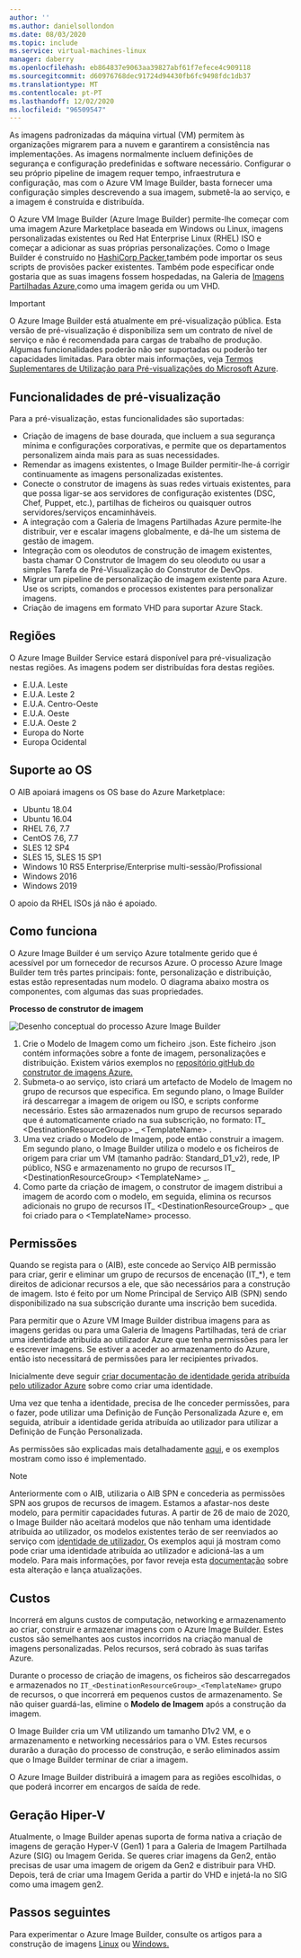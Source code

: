 ```yaml
---
author: ''
ms.author: danielsollondon
ms.date: 08/03/2020
ms.topic: include
ms.service: virtual-machines-linux
manager: daberry
ms.openlocfilehash: eb864837e9063aa39827abf61f7efece4c909118
ms.sourcegitcommit: d60976768dec91724d94430fb6fc9498fdc1db37
ms.translationtype: MT
ms.contentlocale: pt-PT
ms.lasthandoff: 12/02/2020
ms.locfileid: "96509547"
---
```

As imagens padronizadas da máquina virtual (VM) permitem às organizações migrarem para a nuvem e garantirem a consistência nas implementações. As imagens normalmente incluem definições de segurança e configuração predefinidas e software necessário. Configurar o seu próprio pipeline de imagem requer tempo, infraestrutura e configuração, mas com o Azure VM Image Builder, basta fornecer uma configuração simples descrevendo a sua imagem, submetê-la ao serviço, e a imagem é construída e distribuída.
 
O Azure VM Image Builder (Azure Image Builder) permite-lhe começar com uma imagem Azure Marketplace baseada em Windows ou Linux, imagens personalizadas existentes ou Red Hat Enterprise Linux (RHEL) ISO e começar a adicionar as suas próprias personalizações. Como o Image Builder é construído no [HashiCorp Packer,](https://packer.io/)também pode importar os seus scripts de provisões packer existentes. Também pode especificar onde gostaria que as suas imagens fossem hospedadas, na Galeria de [Imagens Partilhadas Azure,](../articles/virtual-machines/windows/shared-image-galleries.md)como uma imagem gerida ou um VHD.

> [!IMPORTANT]
> O Azure Image Builder está atualmente em pré-visualização pública.
> Esta versão de pré-visualização é disponibiliza sem um contrato de nível de serviço e não é recomendada para cargas de trabalho de produção. Algumas funcionalidades poderão não ser suportadas ou poderão ter capacidades limitadas. Para obter mais informações, veja [Termos Suplementares de Utilização para Pré-visualizações do Microsoft Azure](https://azure.microsoft.com/support/legal/preview-supplemental-terms/).

## <a name="preview-features"></a>Funcionalidades de pré-visualização

Para a pré-visualização, estas funcionalidades são suportadas:

- Criação de imagens de base dourada, que incluem a sua segurança mínima e configurações corporativas, e permite que os departamentos personalizem ainda mais para as suas necessidades.
- Remendar as imagens existentes, o Image Builder permitir-lhe-á corrigir continuamente as imagens personalizadas existentes.
- Conecte o construtor de imagens às suas redes virtuais existentes, para que possa ligar-se aos servidores de configuração existentes (DSC, Chef, Puppet, etc.), partilhas de ficheiros ou quaisquer outros servidores/serviços encaminháveis.
- A integração com a Galeria de Imagens Partilhadas Azure permite-lhe distribuir, ver e escalar imagens globalmente, e dá-lhe um sistema de gestão de imagem.
- Integração com os oleodutos de construção de imagem existentes, basta chamar O Construtor de Imagem do seu oleoduto ou usar a simples Tarefa de Pré-Visualização do Construtor de DevOps.
- Migrar um pipeline de personalização de imagem existente para Azure. Use os scripts, comandos e processos existentes para personalizar imagens.
- Criação de imagens em formato VHD para suportar Azure Stack.
 

## <a name="regions"></a>Regiões
O Azure Image Builder Service estará disponível para pré-visualização nestas regiões. As imagens podem ser distribuídas fora destas regiões.
- E.U.A. Leste
- E.U.A. Leste 2
- E.U.A. Centro-Oeste
- E.U.A. Oeste
- E.U.A. Oeste 2
- Europa do Norte
- Europa Ocidental

## <a name="os-support"></a>Suporte ao OS
O AIB apoiará imagens os OS base do Azure Marketplace:
- Ubuntu 18.04
- Ubuntu 16.04
- RHEL 7.6, 7.7
- CentOS 7.6, 7.7
- SLES 12 SP4
- SLES 15, SLES 15 SP1
- Windows 10 RS5 Enterprise/Enterprise multi-sessão/Profissional
- Windows 2016
- Windows 2019

O apoio da RHEL ISOs já não é apoiado.

## <a name="how-it-works"></a>Como funciona

O Azure Image Builder é um serviço Azure totalmente gerido que é acessível por um fornecedor de recursos Azure. O processo Azure Image Builder tem três partes principais: fonte, personalização e distribuição, estas estão representadas num modelo. O diagrama abaixo mostra os componentes, com algumas das suas propriedades. 
 

**Processo de construtor de imagem** 

![Desenho conceptual do processo Azure Image Builder](./media/virtual-machines-image-builder-overview/image-builder-process.png)

1. Crie o Modelo de Imagem como um ficheiro .json. Este ficheiro .json contém informações sobre a fonte de imagem, personalizações e distribuição. Existem vários exemplos no [repositório gitHub do construtor de imagens Azure.](https://github.com/danielsollondon/azvmimagebuilder/tree/master/quickquickstarts)
1. Submeta-o ao serviço, isto criará um artefacto de Modelo de Imagem no grupo de recursos que especifica. Em segundo plano, o Image Builder irá descarregar a imagem de origem ou ISO, e scripts conforme necessário. Estes são armazenados num grupo de recursos separado que é automaticamente criado na sua subscrição, no formato: IT_ \<DestinationResourceGroup> _ \<TemplateName> . 
1. Uma vez criado o Modelo de Imagem, pode então construir a imagem. Em segundo plano, o Image Builder utiliza o modelo e os ficheiros de origem para criar um VM (tamanho padrão: Standard_D1_v2), rede, IP público, NSG e armazenamento no grupo de recursos IT_ \<DestinationResourceGroup> \<TemplateName> _.
1. Como parte da criação de imagem, o construtor de imagem distribui a imagem de acordo com o modelo, em seguida, elimina os recursos adicionais no grupo de recursos IT_ \<DestinationResourceGroup> _ que foi criado para o \<TemplateName> processo.


## <a name="permissions"></a>Permissões
Quando se regista para o (AIB), este concede ao Serviço AIB permissão para criar, gerir e eliminar um grupo de recursos de encenação (IT_*), e tem direitos de adicionar recursos a ele, que são necessários para a construção de imagem. Isto é feito por um Nome Principal de Serviço AIB (SPN) sendo disponibilizado na sua subscrição durante uma inscrição bem sucedida.

Para permitir que o Azure VM Image Builder distribua imagens para as imagens geridas ou para uma Galeria de Imagens Partilhadas, terá de criar uma identidade atribuída ao utilizador Azure que tenha permissões para ler e escrever imagens. Se estiver a aceder ao armazenamento do Azure, então isto necessitará de permissões para ler recipientes privados.

Inicialmente deve seguir [criar documentação de identidade gerida atribuída pelo utilizador Azure](../articles/active-directory/managed-identities-azure-resources/how-to-manage-ua-identity-cli.md) sobre como criar uma identidade.

Uma vez que tenha a identidade, precisa de lhe conceder permissões, para o fazer, pode utilizar uma Definição de Função Personalizada Azure e, em seguida, atribuir a identidade gerida atribuída ao utilizador para utilizar a Definição de Função Personalizada.

As permissões são explicadas mais detalhadamente [aqui](https://github.com/danielsollondon/azvmimagebuilder/blob/master/aibPermissions.md#azure-vm-image-builder-permissions-explained-and-requirements), e os exemplos mostram como isso é implementado.

> [!Note]
> Anteriormente com o AIB, utilizaria o AIB SPN e concederia as permissões SPN aos grupos de recursos de imagem. Estamos a afastar-nos deste modelo, para permitir capacidades futuras. A partir de 26 de maio de 2020, o Image Builder não aceitará modelos que não tenham uma identidade atribuída ao utilizador, os modelos existentes terão de ser reenviados ao serviço com [identidade de utilizador.](../articles/virtual-machines/linux/image-builder-json.md?bc=%2fazure%2fvirtual-machines%2fwindows%2fbreadcrumb%2ftoc.json&toc=%2fazure%2fvirtual-machines%2fwindows%2ftoc.json#identity) Os exemplos aqui já mostram como pode criar uma identidade atribuída ao utilizador e adicioná-las a um modelo. Para mais informações, por favor reveja esta [documentação](https://github.com/danielsollondon/azvmimagebuilder#service-updates-and-latest-release-information) sobre esta alteração e lança atualizações.

## <a name="costs"></a>Custos
Incorrerá em alguns custos de computação, networking e armazenamento ao criar, construir e armazenar imagens com o Azure Image Builder. Estes custos são semelhantes aos custos incorridos na criação manual de imagens personalizadas. Pelos recursos, será cobrado às suas tarifas Azure. 

Durante o processo de criação de imagens, os ficheiros são descarregados e armazenados no `IT_<DestinationResourceGroup>_<TemplateName>` grupo de recursos, o que incorrerá em pequenos custos de armazenamento. Se não quiser guardá-las, elimine o **Modelo de Imagem** após a construção da imagem.
 
O Image Builder cria um VM utilizando um tamanho D1v2 VM, e o armazenamento e networking necessários para o VM. Estes recursos durarão a duração do processo de construção, e serão eliminados assim que o Image Builder terminar de criar a imagem. 
 
O Azure Image Builder distribuirá a imagem para as regiões escolhidas, o que poderá incorrer em encargos de saída de rede.

## <a name="hyper-v-generation"></a>Geração Hiper-V
Atualmente, o Image Builder apenas suporta de forma nativa a criação de imagens de geração Hyper-V (Gen1) 1 para a Galeria de Imagem Partilhada Azure (SIG) ou Imagem Gerida. Se queres criar imagens da Gen2, então precisas de usar uma imagem de origem da Gen2 e distribuir para VHD. Depois, terá de criar uma Imagem Gerida a partir do VHD e injetá-la no SIG como uma imagem gen2.
 
## <a name="next-steps"></a>Passos seguintes 
 
Para experimentar o Azure Image Builder, consulte os artigos para a construção de imagens [Linux](../articles/virtual-machines/linux/image-builder.md) ou [Windows.](../articles/virtual-machines/windows/image-builder.md)
